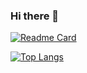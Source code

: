 ### Hi there 👋

<!--
**pointfs/pointfs** is a ✨ _special_ ✨ repository because its `README.md` (this file) appears on your GitHub profile.

Here are some ideas to get you started:

- 🔭 I’m currently working on ...
- 🌱 I’m currently learning ...
- 👯 I’m looking to collaborate on ...
- 🤔 I’m looking for help with ...
- 💬 Ask me about ...
- 📫 How to reach me: ...
- 😄 Pronouns: ...
- ⚡ Fun fact: ...

-->


[![Readme Card](https://github-readme-stats.vercel.app/api/pin/?username=pointfs&repo=github-readme-stats)](https://github.com/pointfs/github-readme-stats)

[![Top Langs](https://github-readme-stats.vercel.app/api/top-langs/?username=pointfs&layout=compact)](https://github.com/pointfs/github-readme-stats)
